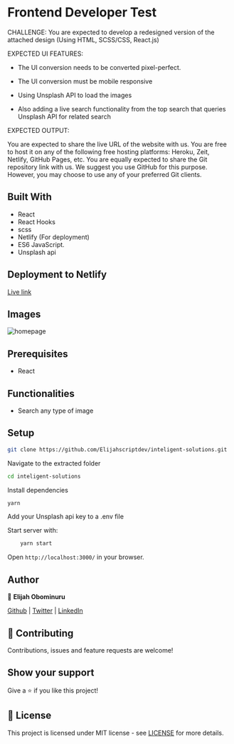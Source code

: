 # Frontend Developer Test

CHALLENGE:
You are expected to develop a redesigned version of the attached design (Using HTML, SCSS/CSS, React.js)

EXPECTED UI FEATURES:
- The UI conversion needs to be converted pixel-perfect.

- The UI conversion must be mobile responsive

- Using Unsplash API to load the images

- Also adding a live search functionality from the top search that queries Unsplash API for related search 

EXPECTED OUTPUT:

You are expected to share the live URL of the website with us. You are free to host it on any of the following free hosting platforms: Heroku, Zeit, Netlify, GitHub Pages, etc.
You are equally expected to share the Git repository link with us. We suggest you use GitHub for this purpose. However, you may choose to use any of your preferred Git clients.


## Built With

- React
- React Hooks
- scss
- Netlify (For deployment)
- ES6 JavaScript.
- Unsplash api

## Deployment to Netlify
[Live link](https://intelligent-solutions-tasks.netlify.app/)

## Images

![homepage](https://res.cloudinary.com/elijjaaahhhh/image/upload/v1626050288/FireShot_Capture_304_-_React_App_-_intelligent-solutions-tasks.netlify.app_tiyr4u.png)

## Prerequisites

- React

## Functionalities

- Search any type of image

## Setup

```sh
git clone https://github.com/Elijahscriptdev/inteligent-solutions.git
```

Navigate to the extracted folder

```sh
cd inteligent-solutions
```

Install dependencies

```sh
yarn
```

Add your Unsplash api key to a .env file

Start server with:

```sh
    yarn start
```

Open `http://localhost:3000/` in your browser.

## Author

👤 **Elijah Obominuru**

[Github](https://github.com/Elijahscriptdev) | [Twitter](https://twitter.com/ElijahObominuru) | [LinkedIn](https://www.linkedin.com/in/elijah-obominuru-0b730b143/)

## 🤝 Contributing

Contributions, issues and feature requests are welcome!

## Show your support

Give a ⭐️ if you like this project!

## 📝 License

This project is licensed under MIT license - see [LICENSE](/LICENSE) for more details.
